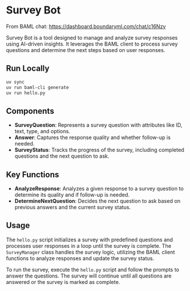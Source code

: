 # Survey Bot

From BAML chat: https://dashboard.boundaryml.com/chat/c16Nzy

Survey Bot is a tool designed to manage and analyze survey responses using AI-driven insights. It leverages the BAML client to process survey questions and determine the next steps based on user responses.

## Run Locally

```bash
uv sync
uv run baml-cli generate
uv run hello.py
```

## Components

- **SurveyQuestion**: Represents a survey question with attributes like ID, text, type, and options.
- **Answer**: Captures the response quality and whether follow-up is needed.
- **SurveyStatus**: Tracks the progress of the survey, including completed questions and the next question to ask.

## Key Functions

- **AnalyzeResponse**: Analyzes a given response to a survey question to determine its quality and if follow-up is needed.
- **DetermineNextQuestion**: Decides the next question to ask based on previous answers and the current survey status.

## Usage

The `hello.py` script initializes a survey with predefined questions and processes user responses in a loop until the survey is complete. The `SurveyManager` class handles the survey logic, utilizing the BAML client functions to analyze responses and update the survey status.

To run the survey, execute the `hello.py` script and follow the prompts to answer the questions. The survey will continue until all questions are answered or the survey is marked as complete.
